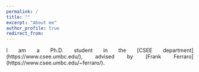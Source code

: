 ```yaml
---
permalink: /
title: ""
excerpt: "About me"
author_profile: true
redirect_from: 
---
```

<p align="justify"> 
I am a Ph.D. student in the [CSEE department](https://www.csee.umbc.edu/), advised by [Frank Ferraro](https://www.csee.umbc.edu/~ferraro/).
</p>

